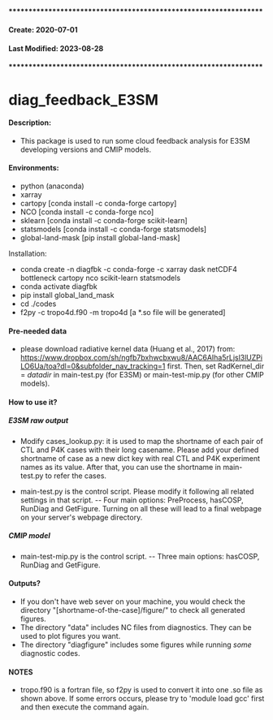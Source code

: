 #### ****************************************************************
####    Create: 2020-07-01 
####    Last Modified: 2023-08-28
#### ****************************************************************


# diag_feedback_E3SM

#### Description:
- This package is used to run some cloud feedback analysis for E3SM developing versions and CMIP models.

#### Environments:
- python (anaconda)
- xarray 
- cartopy [conda install -c conda-forge cartopy]
- NCO [conda install -c conda-forge nco]
- sklearn [conda install -c conda-forge scikit-learn]
- statsmodels [conda install -c conda-forge statsmodels]
- global-land-mask [pip install global-land-mask]

Installation:

- conda create -n diagfbk -c conda-forge -c xarray dask netCDF4 bottleneck cartopy nco scikit-learn statsmodels
- conda activate diagfbk
- pip install global_land_mask
- cd ./codes 
- f2py -c tropo4d.f90 -m tropo4d [a *.so file will be generated]

#### Pre-needed data
- please download radiative kernel data (Huang et al., 2017) from: https://www.dropbox.com/sh/ngfb7bxhwcbxwu8/AAC6AIha5rLjsl3lUZPiLO6Ua/toa?dl=0&subfolder_nav_tracking=1 first. Then, set RadKernel_dir = *datadir* in main-test.py (for E3SM) or main-test-mip.py (for other CMIP models).

#### How to use it?
##### E3SM raw output
- Modify cases_lookup.py: it is used to map the shortname of each pair of CTL and P4K cases with their long casename. Please add your defined shortname of case as a new dict key with real CTL and P4K experiment names as its value. After that, you can use the shortname in main-test.py to refer the cases.

- main-test.py is the control script. Please modify it following all related settings in that script.
-- Four main options: PreProcess, hasCOSP, RunDiag and GetFigure. Turning on all these will lead to a final webpage on your server's webpage directory. 

##### CMIP model
- main-test-mip.py is the control script. 
-- Three main options: hasCOSP, RunDiag and GetFigure.


#### Outputs?
- If you don't have web sever on your machine, you would check the directory "[shortname-of-the-case]/figure/" to check all generated figures. 
- The directory "data" includes NC files from diagnostics. They can be used to plot figures you want.  
- The directory "diagfigure" includes some figures while running *some* diagnostic codes.  

#### NOTES
- tropo.f90 is a fortran file, so f2py is used to convert it into one .so file as shown above. If some errors occurs, please try to 'module load gcc' first and then execute the command again.


